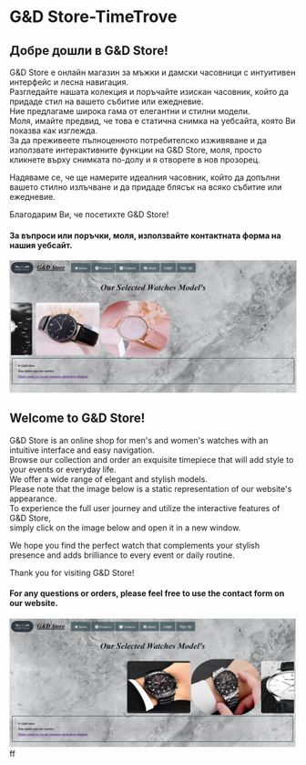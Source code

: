# G&D Store-TimeTrove

## Добре дошли в G&D Store!

G&D Store е онлайн магазин за мъжки и дамски часовници с интуитивен интерфейс и лесна навигация.<br>
Разгледайте нашата колекция и поръчайте изискан часовник, който да придаде стил на вашето събитие или ежедневие.<br>
Ние предлагаме широка гама от елегантни и стилни модели. <br>
Моля, имайте предвид, че това е статична снимка на уебсайта, която Ви показва как изглежда. <br>
За да преживеете пълноценното потребителско изживяване и да използвате интерактивните функции на G&D Store,
моля, просто кликнете върху снимката по-долу и я отворете в нов прозорец. <br>

Надяваме се, че ще намерите идеалния часовник, който да допълни вашето стилно излъчване и да придаде блясък на всяко събитие или ежедневие.

Благодарим Ви, че посетихте G&D Store!

#### За въпроси или поръчки, моля, използвайте контактната форма на нашия уебсайт.

[![Webstore](web_example.jpg)](http://gndstore.sytes.net)

## Welcome to G&D Store!

G&D Store is an online shop for men's and women's watches with an intuitive interface and easy navigation.<br>
Browse our collection and order an exquisite timepiece that will add style to your events or everyday life.<br>
We offer a wide range of elegant and stylish models. <br>
Please note that the image below is a static representation of our website's appearance. <br>
To experience the full user journey and utilize the interactive features of G&D Store,<br>
simply click on the image below and open it in a new window. <br>

We hope you find the perfect watch that complements your stylish presence and adds brilliance to every event or daily routine.<br>

Thank you for visiting G&D Store!<br>

#### For any questions or orders, please feel free to use the contact form on our website.<br>

[![Webstore](web_example_1.jpg)](http://gndstore.sytes.net)
ff
